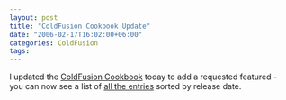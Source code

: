 ```yaml
---
layout: post
title: "ColdFusion Cookbook Update"
date: "2006-02-17T16:02:00+06:00"
categories: ColdFusion 
tags: 
---
```


I updated the <a href="http://www.coldfusioncookbook.com">ColdFusion Cookbook</a> today to add a requested featured - you can now see a list of <a href="http://www.coldfusioncookbook.com/allentries">all the entries</a> sorted by release date.